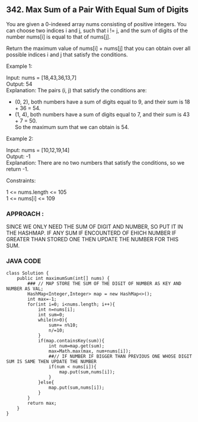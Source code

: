 ## 342. Max Sum of a Pair With Equal Sum of Digits

You are given a 0-indexed array nums consisting of positive integers. You can choose two indices i and j, such that i != j, and the sum of digits of the number nums[i] is equal to that of nums[j].

Return the maximum value of nums[i] + nums[j] that you can obtain over all possible indices i and j that satisfy the conditions.

 

Example 1:

Input: nums = [18,43,36,13,7]  
Output: 54  
Explanation: The pairs (i, j) that satisfy the conditions are:  
- (0, 2), both numbers have a sum of digits equal to 9, and their sum is 18 + 36 = 54.  
- (1, 4), both numbers have a sum of digits equal to 7, and their sum is 43 + 7 = 50.  
So the maximum sum that we can obtain is 54.

Example 2:

Input: nums = [10,12,19,14]  
Output: -1  
Explanation: There are no two numbers that satisfy the conditions, so we return -1.  
 

Constraints:  

1 <= nums.length <= 105  
1 <= nums[i] <= 109    


### APPROACH : 
SINCE WE ONLY NEED THE SUM OF DIGIT AND NUMBER, SO PUT IT IN THE HASHMAP. IF ANY SUM IF ENCOUNTERD OF EHICH NUMBER IF GREATER THAN STORED ONE THEN UPDATE THE NUMBER FOR THIS SUM.


### JAVA CODE 

```
class Solution {  
    public int maximumSum(int[] nums) {  
        ### // MAP STORE THE SUM OF THE DIGIT OF NUMBER AS KEY AND NUMBER AS VAL;   
        HashMap<Integer,Integer> map = new HashMap<>();   
        int max=-1;  
        for(int i=0; i<nums.length; i++){  
            int n=nums[i];  
            int sum=0;  
            while(n>0){  
                sum+= n%10;  
                n/=10;  
            }  
            if(map.containsKey(sum)){  
                int num=map.get(sum);  
                max=Math.max(max, num+nums[i]);  
                ##// IF NUMBER IF BIGGER THAN PREVIOUS ONE WHOSE DIGIT SUM IS SAME THEN UPDATE THE NUMBER  
                if(num < nums[i]){  
                    map.put(sum,nums[i]);  
                }  
            }else{  
                map.put(sum,nums[i]);  
            }  
        }  
        return max;  
    }  
}  
